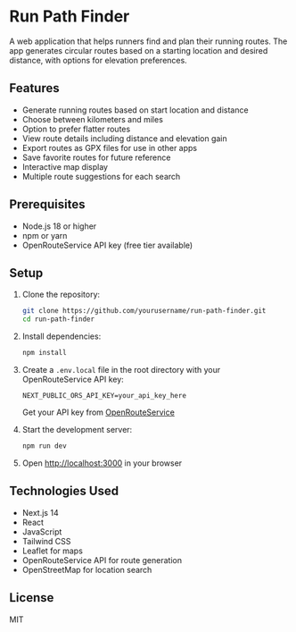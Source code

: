 # Run Path Finder

A web application that helps runners find and plan their running routes. The app generates circular routes based on a starting location and desired distance, with options for elevation preferences.

## Features

- Generate running routes based on start location and distance
- Choose between kilometers and miles
- Option to prefer flatter routes
- View route details including distance and elevation gain
- Export routes as GPX files for use in other apps
- Save favorite routes for future reference
- Interactive map display
- Multiple route suggestions for each search

## Prerequisites

- Node.js 18 or higher
- npm or yarn
- OpenRouteService API key (free tier available)

## Setup

1. Clone the repository:
   ```bash
   git clone https://github.com/yourusername/run-path-finder.git
   cd run-path-finder
   ```

2. Install dependencies:
   ```bash
   npm install
   ```

3. Create a `.env.local` file in the root directory with your OpenRouteService API key:
   ```
   NEXT_PUBLIC_ORS_API_KEY=your_api_key_here
   ```
   Get your API key from [OpenRouteService](https://openrouteservice.org/)

4. Start the development server:
   ```bash
   npm run dev
   ```

5. Open [http://localhost:3000](http://localhost:3000) in your browser

## Technologies Used

- Next.js 14
- React
- JavaScript
- Tailwind CSS
- Leaflet for maps
- OpenRouteService API for route generation
- OpenStreetMap for location search

## License

MIT
